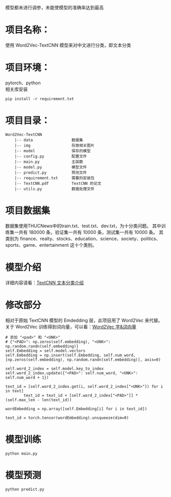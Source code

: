 模型都未进行调参，未能使模型的准确率达到最高
# 项目名称：
使用 Word2Vec-TextCNN 模型来对中文进行分类，即文本分类

# 项目环境：
pytorch、python   
相关库安装
```
pip install -r requirement.txt
```

# 项目目录：
```
Word2Vec-TextCNN         
    |-- data                 数据集   
    |-- img                  存放相关图片
    |-- model                保存的模型               
    |-- config.py            配置文件                    
    |-- main.py              主函数                      
    |-- model.py             模型文件                     
    |-- predict.py           预测文件                         
    |-- requirement.txt      需要的安装包   
    |-- TextCNN.pdf          TextCNN 的论文
    |-- utils.py             数据处理文件
   ```

# 项目数据集
数据集使用THUCNews中的train.txt、test.txt、dev.txt，为十分类问题。
其中训练集一共有 180000 条，验证集一共有 10000 条，测试集一共有 10000 条。
其类别为 finance、realty、stocks、education、science、society、politics、sports、game、entertainment 这十个类别。

# 模型介绍
详细内容请看：[TextCNN 文本分类介绍](../01-TextCNN%20文本分类/README.md)

# 修改部分
相对于原始 TextCNN 模型的 Emdedding 层，此项目用了 Word2Vec 来代替。
关于 Word2Vec 训练得到词向量，可以看：[Word2Vec 字&词向量](../00-Word2Vec%20字&词向量)

```
# 添加 "<pad>" 和 "<UNK>"
# {"<PAD>": np.zeros(self.embedding), "<UNK>": np.random.randn(self.embedding)}
self.Embedding = self.model.vectors
self.Embedding = np.insert(self.Embedding, self.num_word, [np.zeros(self.embedding), np.random.randn(self.embedding)], axis=0)

self.word_2_index = self.model.key_to_index
self.word_2_index.update({"<PAD>": self.num_word, "<UNK>": self.num_word + 1})
```

```
text_id = [self.word_2_index.get(i, self.word_2_index["<UNK>"]) for i in text]
        text_id = text_id + [self.word_2_index["<PAD>"]] * (self.max_len - len(text_id))

wordEmbedding = np.array([self.Embedding[i] for i in text_id])

text_id = torch.tensor(wordEmbedding).unsqueeze(dim=0)
```

# 模型训练
`python main.py`

# 模型预测
`python predict.py`

